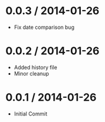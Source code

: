 0.0.3 / 2014-01-26
==================

* Fix date comparison bug

0.0.2 / 2014-01-26
==================

* Added history file
* Minor cleanup


0.0.1 / 2014-01-26
==================

* Initial Commit

